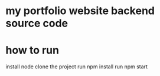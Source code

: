 # my portfolio website backend source code


# how to run 

install node 
clone the project 
run npm install
run npm start